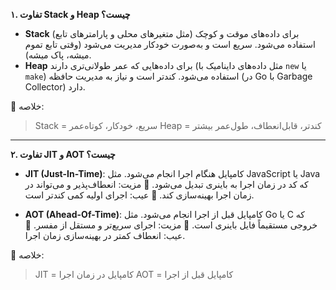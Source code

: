 **۱. تفاوت Stack و Heap چیست؟**

- **Stack** برای داده‌های موقت و کوچک (مثل متغیرهای محلی و پارامترهای تابع) استفاده می‌شود.
  سریع است و به‌صورت خودکار مدیریت می‌شود (وقتی تابع تموم میشه، پاک میشه).
- **Heap** برای داده‌هایی که عمر طولانی‌تری دارند (مثل داده‌های داینامیک با `new` یا `make`) استفاده می‌شود.
  کندتر است و نیاز به مدیریت حافظه (در Go با Garbage Collector) دارد.

🧠 خلاصه:

> Stack = سریع، خودکار، کوتاه‌عمر
> Heap = کندتر، قابل‌انعطاف، طول‌عمر بیشتر

---

**۲. تفاوت JIT و AOT چیست؟**

- **JIT (Just-In-Time)**: کامپایل هنگام اجرا انجام می‌شود. مثل JavaScript یا Java که کد در زمان اجرا به باینری تبدیل می‌شود.
  🔹 مزیت: انعطاف‌پذیر و می‌تواند در زمان اجرا بهینه‌سازی کند.
  🔹 عیب: اجرای اولیه کمی کندتر است.

- **AOT (Ahead-Of-Time)**: کامپایل قبل از اجرا انجام می‌شود. مثل Go یا C که خروجی مستقیماً فایل باینری است.
  🔹 مزیت: اجرای سریع‌تر و مستقل از مفسر.
  🔹 عیب: انعطاف کمتر در بهینه‌سازی زمان اجرا.

🧠 خلاصه:

> JIT = کامپایل در زمان اجرا
> AOT = کامپایل قبل از اجرا

